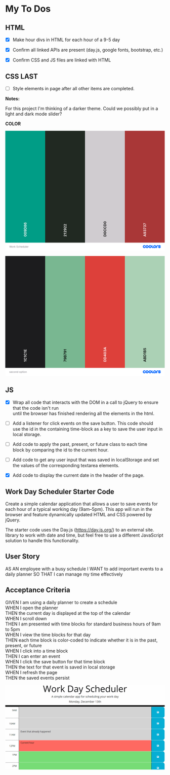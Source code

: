 # My To Dos

## HTML

- [X] Make hour divs in HTML for each hour of a 9-5 day<br>
- [X] Confirm all linked APIs are present (day.js, google fonts, bootstrap, etc.)<br>
- [X] Confirm CSS and JS files are linked with HTML<br>


## CSS **LAST**

- [ ] Style elements in page after all other items are completed.

**Notes:**

For this project I'm thinking of a darker theme. Could we possibly put in a light and dark mode slider? 


**COLOR**


![alt text](<Assets/img/Work Scheduler.png>)

![alt text](<Assets/img/second option.png>)







## JS

- [X]  Wrap all code that interacts with the DOM in a call to jQuery to ensure that the code isn't run <br>
until the browser has finished rendering all the elements in the html.<br>

- [ ] Add a listener for click events on the save button. This code should<br>
use the id in the containing time-block as a key to save the user input in<br>
local storage.<br>

- [ ] Add code to apply the past, present, or future class to each time<br>
block by comparing the id to the current hour.<br>

- [ ] Add code to get any user input that was saved in localStorage and set<br>
the values of the corresponding textarea elements.<br>

- [X] Add code to display the current date in the header of the page.<br>






## Work Day Scheduler Starter Code

Create a simple calendar application that allows a user to save events for each hour of a typical working day (9am–5pm). This app will run in the browser and feature dynamically updated HTML and CSS powered by jQuery.

The starter code uses the Day.js (https://day.js.org/) to an external site. library to work with date and time, but feel free to use a different JavaScript solution to handle this functionality.


## User Story

AS AN employee with a busy schedule
I WANT to add important events to a daily planner
SO THAT I can manage my time effectively


## Acceptance Criteria

GIVEN I am using a daily planner to create a schedule <br>
WHEN I open the planner <br>
THEN the current day is displayed at the top of the calendar<br>
WHEN I scroll down<br>
THEN I am presented with time blocks for standard business hours of 9am to 5pm<br>
WHEN I view the time blocks for that day<br>
THEN each time block is color-coded to indicate whether it is in the past, present, or future<br>
WHEN I click into a time block<br>
THEN I can enter an event<br>
WHEN I click the save button for that time block<br>
THEN the text for that event is saved in local storage<br>
WHEN I refresh the page<br>
THEN the saved events persist<br>

![alt text](Assets/img/05-third-party-apis-homework-demo.gif)



